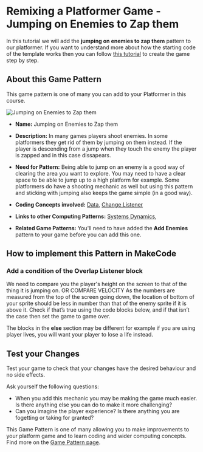 # Remixing a Platformer Game - Jumping on Enemies to Zap them

In this tutorial we will add the  **jumping on enemies to zap them** pattern to our platformer.
If you want to understand more about how the starting code of the template works then you can follow [this tutorial](https://arcade.makecode.com/beta#tutorial:https://github.com/mickfuzz/makecode-platformer-101)
 to create the game step by step.

## About this Game Pattern

This game pattern is one of many you can add to your Platformer in this course.

![Jumping on Enemies to Zap them](https://raw.githubusercontent.com/mickfuzz/getting-started-making-a-platformer-test1/master/images/patterns/gameMechanics_jumping.jpg)

* **Name:** Jumping on Enemies to Zap them

* **Description:** In many games players shoot enemies. In some platformers they get rid of them by jumping on them instead. 
If the player is descending from a jump when they touch the enemy the player is zapped and in this case dissapears. 

* **Need for Pattern:** Being able to jump on an enemy is a good way of clearing the area you want to explore. You may need to have a 
clear space to be able to jump up to a high platform for example. Some platformers do have a 
shooting mechanic as well but using this pattern and sticking with jumping also keeps the game simple (in a good way).

* **Coding Concepts involved:** [Data](codingConcepts#data), [Change Listener](widerPatterns#change-listener)

* **Links to other Computing Patterns:** [Systems Dynamics](widerPatterns#systems-dynamics),

* **Related Game Patterns:** You'll need to have added the **Add Enemies** pattern to your game before you can add this one. 

## How to implement this Pattern in MakeCode

### Add a condition of the Overlap Listener block

We need to compare you the player's height on the screen to that of the thing it is jumping on. 
OR COMPARE VELOCITY
As the numbers are measured from the top of the screen going down, the location of bottom of your sprite should be less in number
than that of the enemy sprite if it is above it. Check if that’s true using the code blocks below,
and if that isn’t the case then set the game to game over. 

The blocks in the **else** section may be different for example if you are using player lives, you will want your player to lose a life instead. 

## Test your Changes

Test your game to check that your changes have the desired behaviour and no side effects.

Ask yourself the following questions:

* When you add this mechanic you may be making the game much easier. Is there anything else you can do to make it more challenging? 
* Can you imagine the player experience? Is there anything you are fogetting or taking for granted?

This Game Pattern is one of many allowing you to make improvements to your platform game and to learn coding and wider computing concepts. Find more on the [Game Pattern page](gamePatterns.md). 



